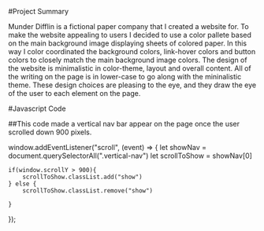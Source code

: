 #Project Summary

Munder Difflin is a fictional paper company that I created a website for. To make the website appealing to users I decided to use a color pallete based on the main background image displaying sheets of colored paper. In this way I color coordinated the background colors, link-hover colors and button colors to closely match the main background image colors. The design of the website is minimalistic in color-theme, layout and overall content. All of the writing on the page is in lower-case to go along with the mininalistic theme. These design choices are pleasing to the eye, and they draw the eye of the user to each element on the page. 


#Javascript Code

##This code made a vertical nav bar appear on the page once the user scrolled down 900 pixels.



window.addEventListener("scroll", (event) => {
	let showNav = document.querySelectorAll(".vertical-nav")
	let scrollToShow = showNav[0]

	if(window.scrollY > 900){
		scrollToShow.classList.add("show")
	} else { 
		scrollToShow.classList.remove("show")

	}

}); 



